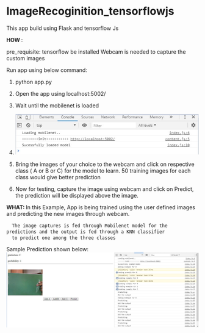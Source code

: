 # ImageRecoginition_tensorflowjs

This app build using Flask and tensorflow Js

<b> HOW </b>: 
  
  
  pre_requisite: tensorflow be installed
                 Webcam is needed to capture the custom images
  
  Run app using below command:
  
  1) python app.py
  
  2) Open the app using localhost:5002/
    
  3) Wait until the mobilenet is loaded
  
  4)    ![alt_text](https://github.com/SivaLokam/ImageRecoginition_tensorflowjs/blob/master/images/Loading%20mobilenet%20model.jpg)
    
    
  5) Bring the images of your choice to the webcam and click on respective class ( A or B or C) for the model to learn.
    50 training images for each class would give better prediction
  
  6) Now for testing, capture the image using webcam and click on Predict, the prediction will be displayed above the image. 
  
 <b> WHAT: </b>
      In this Example, App is being trained using the user defined images and predicting the new images through webcam.
      
      The image captures is fed through Mobilenet model for the predictions and the output is fed through a KNN classifier 
      to predict one among the three classes 
      
Sample Prediction shown below:
![alt text](https://github.com/SivaLokam/ImageRecoginition_tensorflowjs/blob/master/images/SamplePrediction.JPG)
 
